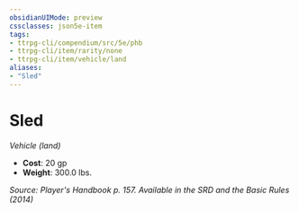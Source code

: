 ```yaml
---
obsidianUIMode: preview
cssclasses: json5e-item
tags:
- ttrpg-cli/compendium/src/5e/phb
- ttrpg-cli/item/rarity/none
- ttrpg-cli/item/vehicle/land
aliases: 
- "Sled"
---
```

# Sled
*Vehicle (land)*  


- **Cost**: 20 gp
- **Weight**: 300.0 lbs.

*Source: Player's Handbook p. 157. Available in the <span title='Systems Reference Document (5.1)'>SRD</span> and the Basic Rules (2014)*